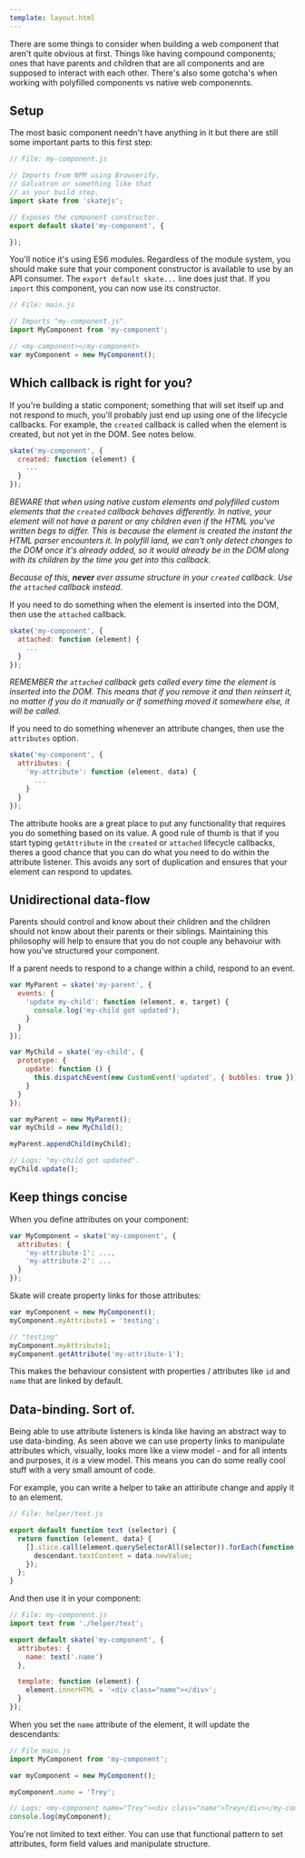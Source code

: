 ```yaml
---
template: layout.html
---
```


There are some things to consider when building a web component that aren't quite obvious at first. Things like having compound components; ones that have parents and children that are all components and are supposed to interact with each other. There's also some gotcha's when working with polyfilled components vs native web componennts.

## Setup

The most basic component needn't have anything in it but there are still some important parts to this first step:

```js
// File: my-component.js

// Imports from NPM using Browserify,
// Galvatron or something like that
// as your build step.
import skate from 'skatejs';

// Exposes the component constructor.
export default skate('my-component', {

});
```

You'll notice it's using ES6 modules. Regardless of the module system, you should make sure that your component constructor is available to use by an API consumer. The `export default skate...` line does just that. If you `import` this component, you can now use its constructor.

```js
// File: main.js

// Imports "my-component.js".
import MyComponent from 'my-component';

// <my-component></my-component>
var myComponent = new MyComponent();
```

## Which callback is right for you?

If you're building a static component; something that will set itself up and not respond to much, you'll probably just end up using one of the lifecycle callbacks. For example, the `created` callback is called when the element is created, but not yet in the DOM. See notes below.

```js
skate('my-component', {
  created: function (element) {
    ...
  }
});
```

*BEWARE that when using native custom elements and polyfilled custom elements that the `created` callback behaves differently. In native, your element will not have a parent or any children even if the HTML you've written begs to differ. This is because the element is created the instant the HTML parser encounters it. In polyfill land, we can't only detect changes to the DOM once it's already added, so it would already be in the DOM along with its children by the time you get into this callback.*

*Because of this, __never__ ever assume structure in your `created` callback. Use the `attached` callback instead.*

If you need to do something when the element is inserted into the DOM, then use the `attached` callback.

```js
skate('my-component', {
  attached: function (element) {
    ...
  }
});
```

*REMEMBER the `attached` callback gets called every time the element is inserted into the DOM. This means that if you remove it and then reinsert it, no matter if you do it manually or if something moved it somewhere else, it will be called.*

If you need to do something whenever an attribute changes, then use the `attributes` option.

```js
skate('my-component', {
  attributes: {
    'my-attribute': function (element, data) {
      ...
    }
  }
});
```

The attribute hooks are a great place to put any functionality that requires you do something based on its value. A good rule of thumb is that if you start typing `getAttribute` in the `created` or `attached` lifecycle callbacks, theres a good chance that you can do what you need to do within the attribute listener. This avoids any sort of duplication and ensures that your element can respond to updates.

## Unidirectional data-flow

Parents should control and know about their children and the children should not know about their parents or their siblings. Maintaining this philosophy will help to ensure that you do not couple any behavoiur with how you've structured your component.

If a parent needs to respond to a change within a child, respond to an event.

```js
var MyParent = skate('my-parent', {
  events: {
    'update my-child': function (element, e, target) {
      console.log('my-child got updated');
    }
  }
});

var MyChild = skate('my-child', {
  prototype: {
    update: function () {
      this.dispatchEvent(new CustomEvent('updated', { bubbles: true }));
    }
  }
});

var myParent = new MyParent();
var myChild = new MyChild();

myParent.appendChild(myChild);

// Logs: "my-child got updated".
myChild.update();
```

## Keep things concise

When you define attributes on your component:

```js
var MyComponent = skate('my-component', {
  attributes: {
    'my-attribute-1': ...,
    'my-attribute-2': ...
  }
});
```

Skate will create property links for those attributes:

```js
var myComponent = new MyComponent();
myComponent.myAttribute1 = 'testing';

// "testing"
myComponent.myAttribute1;
myComponent.getAttribute('my-attribute-1');
```

This makes the behaviour consistent with properties / attributes like `id` and `name` that are linked by default.

## Data-binding. Sort of.

Being able to use attribute listeners is kinda like having an abstract way to use data-binding. As seen above we can use property links to manipulate attributes which, visually, looks more like a view model - and for all intents and purposes, it *is* a view model. This means you can do some really cool stuff with a very small amount of code.

For example, you can write a helper to take an attiribute change and apply it to an element.

```js
// File: helper/text.js

export default function text (selector) {
  return function (element, data) {
    [].slice.call(element.querySelectorAll(selector)).forEach(function (descendant) {
      descendant.textContent = data.newValue;
    });
  };
}
```

And then use it in your component:

```js
// File: my-component.js
import text from './helper/text';

export default skate('my-component', {
  attributes: {
    name: text('.name')
  },

  template: function (element) {
    element.innerHTML = '<div class="name"></div>';
  }
});
```

When you set the `name` attribute of the element, it will update the descendants:

```js
// File main.js
import MyComponent from 'my-component';

var myComponent = new MyComponent();

myComponent.name = 'Trey';

// Logs: <my-component name="Trey"><div class="name">Trey</div></my-component>
console.log(myComponent);
```

You're not limited to text either. You can use that functional pattern to set attributes, form field values and manipulate structure.
